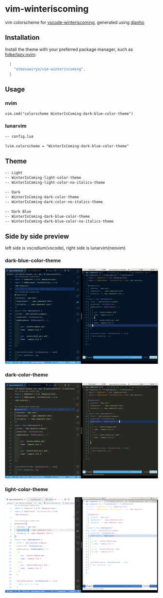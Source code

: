 # vim-winteriscoming

vim colorscheme for [vscode-winteriscoming](https://github.com/johnpapa/vscode-winteriscoming), generated using [djanho](https://github.com/viniciusmuller/djanho)

## Installation

Install the theme with your preferred package manager, such as
[folke/lazy.nvim](https://github.com/folke/lazy.nvim):

```lua
  {
    "atmosuwiryo/vim-winteriscoming",
  }
```

## Usage

### nvim

```
vim.cmd("colorscheme WinterIsComing-dark-blue-color-theme")
```


### lunarvim

```
-- config.lua

lvim.colorscheme = "WinterIsComing-dark-blue-color-theme"
```

## Theme

```
-- Light
-- WinterIsComing-light-color-theme
-- WinterIsComing-light-color-no-italics-theme

-- Dark
-- WinterIsComing-dark-color-theme
-- WinterIsComing-dark-color-no-italics-theme

-- Dark Blue
-- WinterIsComing-dark-blue-color-theme
-- WinterIsComing-dark-blue-color-no-italics-theme
```

## Side by side preview

left side is vscodium(vscode), right side is lunarvim(neovim)

### dark-blue-color-theme

![](https://raw.githubusercontent.com/atmosuwiryo/vim-winteriscoming/main/images/WinterIsComing-dark-blue-color-theme.png)

### dark-color-theme

![](https://raw.githubusercontent.com/atmosuwiryo/vim-winteriscoming/main/images/WinterIsComing-dark-color-theme.png)

### light-color-theme

![](https://raw.githubusercontent.com/atmosuwiryo/vim-winteriscoming/main/images/WinterIsComing-light-color-theme.png)
